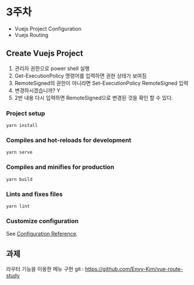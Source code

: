 # 3주차
- Vuejs Project Configuration
- Vuejs Routing


## Create Vuejs Project

1. 관리자 권한으로 power shell 실행
2. Get-ExecutionPolicy 명령어를 입력하면 권한 상태가 보여짐
3. RemoteSigned의 권한이 아니라면 Set-ExecutionPolicy RemoteSigned 입력
4. 변경하시겠습니까? Y
5. 2번 내용 다시 입력하면 RemoteSigned으로 변경된 것을 확인 할 수 있다.

### Project setup
```
yarn install
```

### Compiles and hot-reloads for development
```
yarn serve
```

### Compiles and minifies for production
```
yarn build
```

### Lints and fixes files
```
yarn lint
```

### Customize configuration
See [Configuration Reference](https://cli.vuejs.org/config/).


## 과제
라우터 기능을 이용한 메뉴 구현
git : https://github.com/Envy-Kim/vue-route-study
